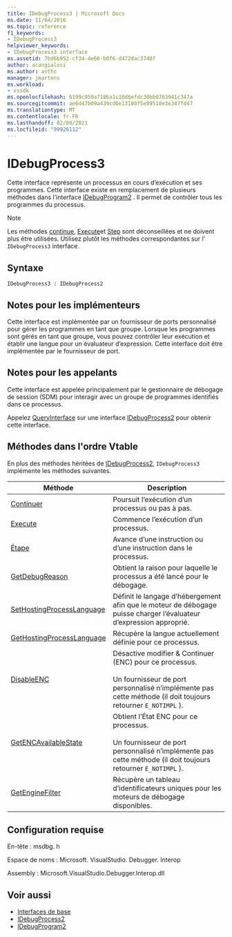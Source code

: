 ```yaml
---
title: IDebugProcess3 | Microsoft Docs
ms.date: 11/04/2016
ms.topic: reference
f1_keywords:
- IDebugProcess3
helpviewer_keywords:
- IDebugProcess3 interface
ms.assetid: 7bd6b952-cf34-4e66-b8f6-d472dac3748f
author: acangialosi
ms.author: anthc
manager: jmartens
ms.workload:
- vssdk
ms.openlocfilehash: 6199c959a7186a1c10d6efdc30bb0763941c347a
ms.sourcegitcommit: ae6d47b09a439cd0e13180f5e89510e3e347fd47
ms.translationtype: MT
ms.contentlocale: fr-FR
ms.lasthandoff: 02/08/2021
ms.locfileid: "99926112"
---
```

# <a name="idebugprocess3"></a>IDebugProcess3
Cette interface représente un processus en cours d’exécution et ses programmes. Cette interface existe en remplacement de plusieurs méthodes dans l’interface [IDebugProgram2](../../../extensibility/debugger/reference/idebugprogram2.md) . Il permet de contrôler tous les programmes du processus.

> [!NOTE]
> Les méthodes [continue](../../../extensibility/debugger/reference/idebugprogram2-continue.md), [Execute](../../../extensibility/debugger/reference/idebugprogram2-execute.md)et [Step](../../../extensibility/debugger/reference/idebugprogram2-step.md) sont déconseillées et ne doivent plus être utilisées. Utilisez plutôt les méthodes correspondantes sur l' `IDebugProcess3` interface.

## <a name="syntax"></a>Syntaxe

```
IDebugProcess3 : IDebugProcess2
```

## <a name="notes-for-implementers"></a>Notes pour les implémenteurs
 Cette interface est implémentée par un fournisseur de ports personnalisé pour gérer les programmes en tant que groupe. Lorsque les programmes sont gérés en tant que groupe, vous pouvez contrôler leur exécution et établir une langue pour un évaluateur d’expression. Cette interface doit être implémentée par le fournisseur de port.

## <a name="notes-for-callers"></a>Notes pour les appelants
 Cette interface est appelée principalement par le gestionnaire de débogage de session (SDM) pour interagir avec un groupe de programmes identifiés dans ce processus.

 Appelez [QueryInterface](/cpp/atl/queryinterface) sur une interface [IDebugProcess2](../../../extensibility/debugger/reference/idebugprocess2.md) pour obtenir cette interface.

## <a name="methods-in-vtable-order"></a>Méthodes dans l'ordre Vtable
 En plus des méthodes héritées de [IDebugProcess2](../../../extensibility/debugger/reference/idebugprocess2.md), `IDebugProcess3` implémente les méthodes suivantes.

|Méthode|Description|
|------------|-----------------|
|[Continuer](../../../extensibility/debugger/reference/idebugprocess3-continue.md)|Poursuit l’exécution d’un processus ou pas à pas.|
|[Execute](../../../extensibility/debugger/reference/idebugprocess3-execute.md)|Commence l’exécution d’un processus.|
|[Étape](../../../extensibility/debugger/reference/idebugprocess3-step.md)|Avance d’une instruction ou d’une instruction dans le processus.|
|[GetDebugReason](../../../extensibility/debugger/reference/idebugprocess3-getdebugreason.md)|Obtient la raison pour laquelle le processus a été lancé pour le débogage.|
|[SetHostingProcessLanguage](../../../extensibility/debugger/reference/idebugprocess3-sethostingprocesslanguage.md)|Définit le langage d’hébergement afin que le moteur de débogage puisse charger l’évaluateur d’expression approprié.|
|[GetHostingProcessLanguage](../../../extensibility/debugger/reference/idebugprocess3-gethostingprocesslanguage.md)|Récupère la langue actuellement définie pour ce processus.|
|[DisableENC](../../../extensibility/debugger/reference/idebugprocess3-disableenc.md)|Désactive modifier & Continuer (ENC) pour ce processus.<br /><br /> Un fournisseur de port personnalisé n’implémente pas cette méthode (il doit toujours retourner `E_NOTIMPL` ).|
|[GetENCAvailableState](../../../extensibility/debugger/reference/idebugprocess3-getencavailablestate.md)|Obtient l’État ENC pour ce processus.<br /><br /> Un fournisseur de port personnalisé n’implémente pas cette méthode (il doit toujours retourner `E_NOTIMPL` ).|
|[GetEngineFilter](../../../extensibility/debugger/reference/idebugprocess3-getenginefilter.md)|Récupère un tableau d’identificateurs uniques pour les moteurs de débogage disponibles.|

## <a name="requirements"></a>Configuration requise
 En-tête : msdbg. h

 Espace de noms : Microsoft. VisualStudio. Debugger. Interop

 Assembly : Microsoft.VisualStudio.Debugger.Interop.dll

## <a name="see-also"></a>Voir aussi
- [Interfaces de base](../../../extensibility/debugger/reference/core-interfaces.md)
- [IDebugProcess2](../../../extensibility/debugger/reference/idebugprocess2.md)
- [IDebugProgram2](../../../extensibility/debugger/reference/idebugprogram2.md)

